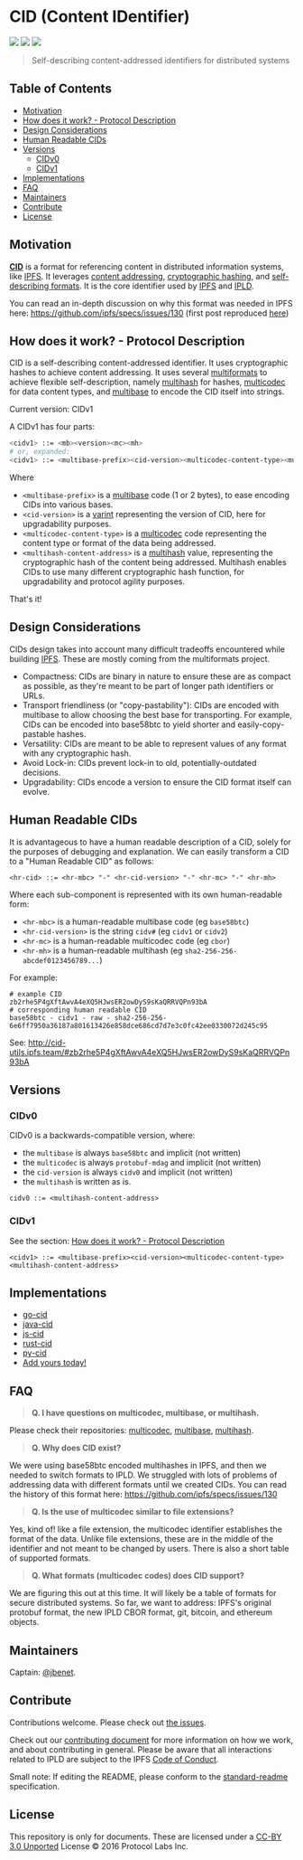 # CID (Content IDentifier)

[![](https://img.shields.io/badge/made%20by-Protocol%20Labs-blue.svg?style=flat-square)](http://ipn.io)
[![](https://img.shields.io/badge/project-ipld-blue.svg?style=flat-square)](http://github.com/ipld/ipld)
[![](https://img.shields.io/badge/freenode-%23ipfs-blue.svg?style=flat-square)](http://webchat.freenode.net/?channels=%23ipfs)

> Self-describing content-addressed identifiers for distributed systems

## Table of Contents

- [Motivation](#motivation)
- [How does it work? - Protocol Description](#how-does-it-work---protocol-description)
- [Design Considerations](#design-considerations)
- [Human Readable CIDs](#human-readable-cids)
- [Versions](#versions)
  - [CIDv0](#cidv0)
  - [CIDv1](#cidv1)
- [Implementations](#implementations)
- [FAQ](#faq)
- [Maintainers](#maintainers)
- [Contribute](#contribute)
- [License](#license)

## Motivation

[**CID**](https://github.com/ipld/cid) is a format for referencing content in distributed information systems, like [IPFS](https://ipfs.io). It leverages [content addressing](https://en.wikipedia.org/wiki/Content-addressable_storage), [cryptographic hashing](https://simple.wikipedia.org/wiki/Cryptographic_hash_function), and [self-describing formats](https://github.com/multiformats/multiformats). It is the core identifier used by [IPFS](https://ipfs.io) and [IPLD](https://ipld.io).

You can read an in-depth discussion on why this format was needed in IPFS here: https://github.com/ipfs/specs/issues/130 (first post reproduced [here](./first-proposal.md))

## How does it work? - Protocol Description

CID is a self-describing content-addressed identifier. It uses cryptographic hashes to achieve content addressing. It uses several [multiformats](https://github.com/multiformats/multiformats) to achieve flexible self-description, namely [multihash](https://github.com/multiformats/multihash) for hashes, [multicodec](https://github.com/multiformats/multicodec) for data content types, and [multibase](https://github.com/multiformats/multibase) to encode the CID itself into strings.

Current version: CIDv1

A CIDv1 has four parts:

```sh
<cidv1> ::= <mb><version><mc><mh>
# or, expanded:
<cidv1> ::= <multibase-prefix><cid-version><multicodec-content-type><multihash-content-address>
```
Where

- `<multibase-prefix>` is a [multibase](https://github.com/multiformats/multibase) code (1 or 2 bytes), to ease encoding CIDs into various bases.
- `<cid-version>` is a [varint](https://github.com/multiformats/unsigned-varint) representing the version of CID, here for upgradability purposes.
- `<multicodec-content-type>` is a [multicodec](https://github.com/multiformats/multicodec) code representing the content type or format of the data being addressed.
- `<multihash-content-address>` is a [multihash](https://github.com/multiformats/multihash) value, representing the cryptographic hash of the content being addressed. Multihash enables CIDs to use many different cryptographic hash function, for upgradability and protocol agility purposes.

That's it!

## Design Considerations

CIDs design takes into account many difficult tradeoffs encountered while building [IPFS](https://ipfs.io). These are mostly coming from the multiformats project.

- Compactness: CIDs are binary in nature to ensure these are as compact as possible, as they're meant to be part of longer path identifiers or URLs.
- Transport friendliness (or "copy-pastability"): CIDs are encoded with multibase to allow choosing the best base for transporting. For example, CIDs can be encoded into base58btc to yield shorter and easily-copy-pastable hashes.
- Versatility: CIDs are meant to be able to represent values of any format with any cryptographic hash.
- Avoid Lock-in: CIDs prevent lock-in to old, potentially-outdated decisions.
- Upgradability: CIDs encode a version to ensure the CID format itself can evolve.

## Human Readable CIDs

It is advantageous to have a human readable description of a CID, solely for the purposes of debugging and explanation. We can easily transform a CID to a "Human Readable CID" as follows:

```
<hr-cid> ::= <hr-mbc> "-" <hr-cid-version> "-" <hr-mc> "-" <hr-mh>
```
Where each sub-component is represented with its own human-readable form:

- `<hr-mbc>` is a human-readable multibase code (eg `base58btc`)
- `<hr-cid-version>` is the string `cidv#` (eg `cidv1` or `cidv2`)
- `<hr-mc>` is a human-readable multicodec code (eg `cbor`)
- `<hr-mh>` is a human-readable multihash (eg `sha2-256-256-abcdef0123456789...`)

For example:

```
# example CID
zb2rhe5P4gXftAwvA4eXQ5HJwsER2owDyS9sKaQRRVQPn93bA
# corresponding human readable CID
base58btc - cidv1 - raw - sha2-256-256-6e6ff7950a36187a801613426e858dce686cd7d7e3c0fc42ee0330072d245c95
```

See: http://cid-utils.ipfs.team/#zb2rhe5P4gXftAwvA4eXQ5HJwsER2owDyS9sKaQRRVQPn93bA

## Versions

### CIDv0

CIDv0 is a backwards-compatible version, where:
- the `multibase` is always `base58btc` and implicit (not written)
- the `multicodec` is always `protobuf-mdag` and implicit (not written)
- the `cid-version` is always `cidv0` and implicit (not written)
- the `multihash` is written as is.

```
cidv0 ::= <multihash-content-address>
```

### CIDv1

See the section: [How does it work? - Protocol Description](#how-does-it-work---protocol-description)

```
<cidv1> ::= <multibase-prefix><cid-version><multicodec-content-type><multihash-content-address>
```

## Implementations

- [go-cid](https://github.com/ipfs/go-cid)
- [java-cid](https://github.com/ipld/java-cid)
- [js-cid](https://github.com/ipld/js-cid)
- [rust-cid](https://github.com/ipld/rust-cid)
- [py-cid](https://github.com/ipld/py-cid)
- [Add yours today!](https://github.com/ipld/cid/edit/master/README.md)

## FAQ

> **Q. I have questions on multicodec, multibase, or multihash.**

Please check their repositories: [multicodec](https://github.com/multiformats/multicodec), [multibase](https://github.com/multiformats/multibase), [multihash](https://github.com/multiformats/multihash).

> **Q. Why does CID exist?**

We were using base58btc encoded multihashes in IPFS, and then we needed to switch formats to IPLD. We struggled with lots of problems of addressing data with different formats until we created CIDs. You can read the history of this format here: https://github.com/ipfs/specs/issues/130

> **Q. Is the use of multicodec similar to file extensions?**

Yes, kind of! like a file extension, the multicodec identifier establishes the format of the data. Unlike file extensions, these are in the middle of the identifier and not meant to be changed by users. There is also a short table of supported formats.

> **Q. What formats (multicodec codes) does CID support?**

We are figuring this out at this time. It will likely be a table of formats for secure distributed systems. So far, we want to address: IPFS's original protobuf format, the new IPLD CBOR format, git, bitcoin, and ethereum objects.

## Maintainers

Captain: [@jbenet](https://github.com/jbenet).

## Contribute

Contributions welcome. Please check out [the issues](https://github.com/ipld/cid/issues).

Check out our [contributing document](https://github.com/ipld/ipld/blob/master/contributing.md) for more information on how we work, and about contributing in general. Please be aware that all interactions related to IPLD are subject to the IPFS [Code of Conduct](https://github.com/ipfs/community/blob/master/code-of-conduct.md).

Small note: If editing the README, please conform to the [standard-readme](https://github.com/RichardLitt/standard-readme) specification.

## License

This repository is only for documents. These are licensed under a [CC-BY 3.0 Unported](LICENSE) License © 2016 Protocol Labs Inc.
